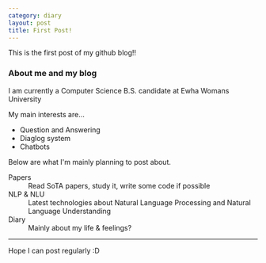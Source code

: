 ```yaml
---
category: diary
layout: post
title: First Post!
---
```



<div class="message">
  This is the first post of my github blog!!
</div>

### About me and my blog

I am currently a Computer Science B.S. candidate at Ewha Womans University

My main interests are...

* Question and Answering
* Diaglog system
* Chatbots


Below are what I'm mainly planning to post about.

<dl>
  <dt>Papers</dt>
  <dd>Read SoTA papers, study it, write some code if possible</dd>

  <dt>NLP & NLU</dt>
  <dd>Latest technologies about Natural Language Processing and Natural Language Understanding</dd>

  <dt>Diary</dt>
  <dd>Mainly about my life & feelings?</dd>
</dl>


-----

Hope I can post regularly :D